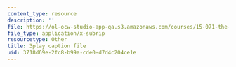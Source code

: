```yaml
---
content_type: resource
description: ''
file: https://ol-ocw-studio-app-qa.s3.amazonaws.com/courses/15-071-the-analytics-edge-spring-2017/3718d69e2fc8b99acde0d7d4c204ce1e_D2FQ-JnltPw.srt
file_type: application/x-subrip
resourcetype: Other
title: 3play caption file
uid: 3718d69e-2fc8-b99a-cde0-d7d4c204ce1e
---
```

